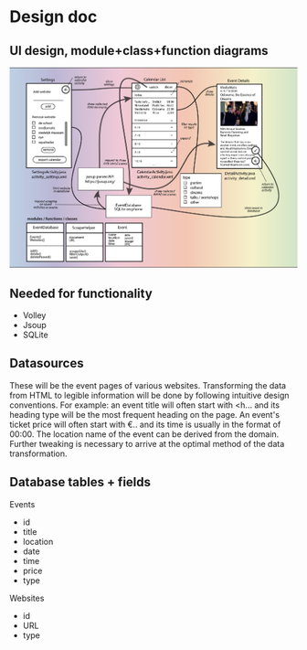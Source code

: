 # Design doc
## UI design, module+class+function diagrams
![](/UIdesign.png)

## Needed for functionality
- Volley 
- Jsoup
- SQLite

## Datasources
These will be the event pages of various websites.
Transforming the data from HTML to legible information will be done by following intuitive design conventions.
For example: an event title will often start with <h... and its heading type will be the most frequent heading on the page. An event's ticket price will often start with €.. and its time is usually in the format of 00:00. The location name of the event can be derived from the domain. Further tweaking is necessary to arrive at the optimal method of the data transformation.

## Database tables + fields
Events
- id
- title
- location
- date
- time
- price
- type

Websites
- id
- URL
- type

